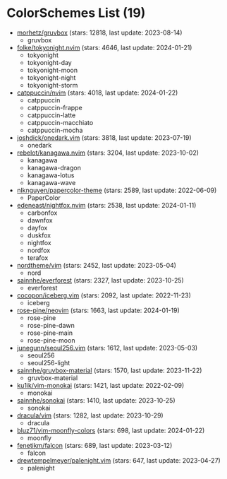 
ColorSchemes List (19)
======================
  
- [morhetz/gruvbox](https://github.com/morhetz/gruvbox) (stars: 12818, last update: 2023-08-14)  
  - gruvbox  
- [folke/tokyonight.nvim](https://github.com/folke/tokyonight.nvim) (stars: 4646, last update: 2024-01-21)  
  - tokyonight  
  - tokyonight-day  
  - tokyonight-moon  
  - tokyonight-night  
  - tokyonight-storm  
- [catppuccin/nvim](https://github.com/catppuccin/nvim) (stars: 4018, last update: 2024-01-22)  
  - catppuccin  
  - catppuccin-frappe  
  - catppuccin-latte  
  - catppuccin-macchiato  
  - catppuccin-mocha  
- [joshdick/onedark.vim](https://github.com/joshdick/onedark.vim) (stars: 3818, last update: 2023-07-19)  
  - onedark  
- [rebelot/kanagawa.nvim](https://github.com/rebelot/kanagawa.nvim) (stars: 3204, last update: 2023-10-02)  
  - kanagawa  
  - kanagawa-dragon  
  - kanagawa-lotus  
  - kanagawa-wave  
- [nlknguyen/papercolor-theme](https://github.com/nlknguyen/papercolor-theme) (stars: 2589, last update: 2022-06-09)  
  - PaperColor  
- [edeneast/nightfox.nvim](https://github.com/edeneast/nightfox.nvim) (stars: 2538, last update: 2024-01-11)  
  - carbonfox  
  - dawnfox  
  - dayfox  
  - duskfox  
  - nightfox  
  - nordfox  
  - terafox  
- [nordtheme/vim](https://github.com/nordtheme/vim) (stars: 2452, last update: 2023-05-04)  
  - nord  
- [sainnhe/everforest](https://github.com/sainnhe/everforest) (stars: 2327, last update: 2023-10-25)  
  - everforest  
- [cocopon/iceberg.vim](https://github.com/cocopon/iceberg.vim) (stars: 2092, last update: 2022-11-23)  
  - iceberg  
- [rose-pine/neovim](https://github.com/rose-pine/neovim) (stars: 1663, last update: 2024-01-19)  
  - rose-pine  
  - rose-pine-dawn  
  - rose-pine-main  
  - rose-pine-moon  
- [junegunn/seoul256.vim](https://github.com/junegunn/seoul256.vim) (stars: 1612, last update: 2023-05-03)  
  - seoul256  
  - seoul256-light  
- [sainnhe/gruvbox-material](https://github.com/sainnhe/gruvbox-material) (stars: 1570, last update: 2023-11-22)  
  - gruvbox-material  
- [ku1ik/vim-monokai](https://github.com/ku1ik/vim-monokai) (stars: 1421, last update: 2022-02-09)  
  - monokai  
- [sainnhe/sonokai](https://github.com/sainnhe/sonokai) (stars: 1410, last update: 2023-10-25)  
  - sonokai  
- [dracula/vim](https://github.com/dracula/vim) (stars: 1282, last update: 2023-10-29)  
  - dracula  
- [bluz71/vim-moonfly-colors](https://github.com/bluz71/vim-moonfly-colors) (stars: 698, last update: 2024-01-22)  
  - moonfly  
- [fenetikm/falcon](https://github.com/fenetikm/falcon) (stars: 689, last update: 2023-03-12)  
  - falcon  
- [drewtempelmeyer/palenight.vim](https://github.com/drewtempelmeyer/palenight.vim) (stars: 647, last update: 2023-04-27)  
  - palenight